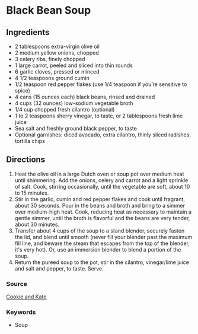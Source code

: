 # Black Bean Soup

## Ingredients

- 2 tablespoons extra-virgin olive oil
- 2 medium yellow onions, chopped
- 3 celery ribs, finely chopped
- 1 large carrot, peeled and sliced into thin rounds
- 6 garlic cloves, pressed or minced
- 4 1/2 teaspoons ground cumin
- 1/2 teaspoon red pepper flakes (use 1/4 teaspoon if you’re sensitive to spice)
- 4 cans (15 ounces each) black beans, rinsed and drained
- 4 cups (32 ounces) low-sodium vegetable broth
- 1/4 cup chopped fresh cilantro (optional)
- 1 to 2 teaspoons sherry vinegar, to taste, or 2 tablespoons fresh lime juice
- Sea salt and freshly ground black pepper, to taste
- Optional garnishes: diced avocado, extra cilantro, thinly sliced radishes,
  tortilla chips

## Directions

1. Heat the olive oil in a large Dutch oven or soup pot over medium heat until
   shimmering. Add the onions, celery and carrot and a light sprinkle of salt.
   Cook, stirring occasionally, until the vegetable are soft, about 10 to 15
   minutes.
1. Stir in the garlic, cumin and red pepper flakes and cook until fragrant,
   about 30 seconds. Pour in the beans and broth and bring to a simmer over
   medium-high heat. Cook, reducing heat as necessary to maintain a gentle
   simmer, until the broth is flavorful and the beans are very tender, about 30
   minutes.
1. Transfer about 4 cups of the soup to a stand blender, securely fasten the
   lid, and blend until smooth (never fill your blender past the maximum fill
   line, and beware the steam that escapes from the top of the blender, it's
   very hot). Or, use an immersion blender to blend a portion of the soup.
1. Return the pureed soup to the pot, stir in the cilantro, vinegar/lime juice
   and salt and pepper, to taste. Serve.

### Source

[Cookie and Kate](https://cookieandkate.com/spicy-vegan-black-bean-soup/)

### Keywords

- Soup
